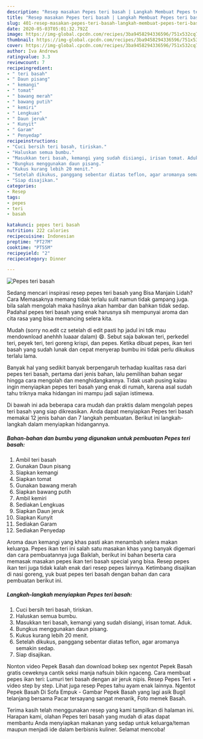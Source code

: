 ```yaml
---
description: "Resep masakan Pepes teri basah | Langkah Membuat Pepes teri basah Yang Enak Dan Lezat"
title: "Resep masakan Pepes teri basah | Langkah Membuat Pepes teri basah Yang Enak Dan Lezat"
slug: 401-resep-masakan-pepes-teri-basah-langkah-membuat-pepes-teri-basah-yang-enak-dan-lezat
date: 2020-05-03T05:01:32.792Z
image: https://img-global.cpcdn.com/recipes/3ba9458294336596/751x532cq70/pepes-teri-basah-foto-resep-utama.jpg
thumbnail: https://img-global.cpcdn.com/recipes/3ba9458294336596/751x532cq70/pepes-teri-basah-foto-resep-utama.jpg
cover: https://img-global.cpcdn.com/recipes/3ba9458294336596/751x532cq70/pepes-teri-basah-foto-resep-utama.jpg
author: Iva Andrews
ratingvalue: 3.3
reviewcount: 7
recipeingredient:
- " teri basah"
- " Daun pisang"
- " kemangi"
- " tomat"
- " bawang merah"
- " bawang putih"
- " kemiri"
- " Lengkuas"
- " Daun jeruk"
- " Kunyit"
- " Garam"
- " Penyedap"
recipeinstructions:
- "Cuci bersih teri basah, tiriskan."
- "Haluskan semua bumbu."
- "Masukkan teri basah, kemangi yang sudah disiangi, irisan tomat. Aduk."
- "Bungkus menggunakan daun pisang."
- "Kukus kurang lebih 20 menit."
- "Setelah dikukus, panggang sebentar diatas teflon, agar aromanya semakin sedap."
- "Siap disajikan."
categories:
- Resep
tags:
- pepes
- teri
- basah

katakunci: pepes teri basah 
nutrition: 222 calories
recipecuisine: Indonesian
preptime: "PT27M"
cooktime: "PT55M"
recipeyield: "2"
recipecategory: Dinner

---
```



![Pepes teri basah](https://img-global.cpcdn.com/recipes/3ba9458294336596/751x532cq70/pepes-teri-basah-foto-resep-utama.jpg)

Sedang mencari inspirasi resep pepes teri basah yang Bisa Manjain Lidah? Cara Memasaknya memang tidak terlalu sulit namun tidak gampang juga. bila salah mengolah maka hasilnya akan hambar dan bahkan tidak sedap. Padahal pepes teri basah yang enak harusnya sih mempunyai aroma dan cita rasa yang bisa memancing selera kita.

Mudah (sorry no.edit cz setelah di edit pasti hp jadul ini tdk mau mendownload anehhh luaaar dalam) 😄. Sebut saja bakwan teri, perkedel teri, peyek teri, teri goreng krispi, dan pepes. Ketika dibuat pepes, ikan teri basah yang sudah lunak dan cepat menyerap bumbu ini tidak perlu dikukus terlalu lama.

Banyak hal yang sedikit banyak berpengaruh terhadap kualitas rasa dari pepes teri basah, pertama dari jenis bahan, lalu pemilihan bahan segar hingga cara mengolah dan menghidangkannya. Tidak usah pusing kalau ingin menyiapkan pepes teri basah yang enak di rumah, karena asal sudah tahu triknya maka hidangan ini mampu jadi sajian istimewa.


Di bawah ini ada beberapa cara mudah dan praktis dalam mengolah pepes teri basah yang siap dikreasikan. Anda dapat menyiapkan Pepes teri basah memakai 12 jenis bahan dan 7 langkah pembuatan. Berikut ini langkah-langkah dalam menyiapkan hidangannya.

<!--inarticleads1-->

##### Bahan-bahan dan bumbu yang digunakan untuk pembuatan Pepes teri basah:

1. Ambil  teri basah
1. Gunakan  Daun pisang
1. Siapkan  kemangi
1. Siapkan  tomat
1. Gunakan  bawang merah
1. Siapkan  bawang putih
1. Ambil  kemiri
1. Sediakan  Lengkuas
1. Siapkan  Daun jeruk
1. Siapkan  Kunyit
1. Sediakan  Garam
1. Sediakan  Penyedap


Aroma daun kemangi yang khas pasti akan menambah selera makan keluarga. Pepes ikan teri ini salah satu masakan khas yang banyak digemari dan cara pembuatannya juga Baiklah, berikut ini bahan beserta cara memasak masakan pepes ikan teri basah special yang bisa. Resep pepes ikan teri juga tidak kalah enak dari resep pepes lainnya. Ketimbang disajikan di nasi goreng, yuk buat pepes teri basah dengan bahan dan cara pembuatan berikut ini. 

<!--inarticleads2-->

##### Langkah-langkah menyiapkan Pepes teri basah:

1. Cuci bersih teri basah, tiriskan.
1. Haluskan semua bumbu.
1. Masukkan teri basah, kemangi yang sudah disiangi, irisan tomat. Aduk.
1. Bungkus menggunakan daun pisang.
1. Kukus kurang lebih 20 menit.
1. Setelah dikukus, panggang sebentar diatas teflon, agar aromanya semakin sedap.
1. Siap disajikan.


Nonton video Pepek Basah dan download bokep sex ngentot Pepek Basah gratis ceweknya cantik seksi manja nafsuin bikin ngaceng. Cara membuat pepes ikan teri: Lumuri teri basah dengan air jeruk nipis. Resep Pepes Teri + video step by step. Lihat juga resep Pepes tahu ayam enak lainnya. Ngentot Pepek Basah Di Sofa Empuk - Gambar Pepek Basah yang lagi asik Bugil telanjang bersama Pacar tersayang sangat menarik, Foto memek Basah. 

Terima kasih telah menggunakan resep yang kami tampilkan di halaman ini. Harapan kami, olahan Pepes teri basah yang mudah di atas dapat membantu Anda menyiapkan makanan yang sedap untuk keluarga/teman maupun menjadi ide dalam berbisnis kuliner. Selamat mencoba!
